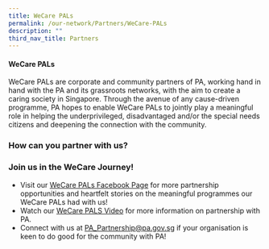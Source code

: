 ```yaml
---
title: WeCare PALs
permalink: /our-network/Partners/WeCare-PALs
description: ""
third_nav_title: Partners
---
```

#### WeCare PALs

WeCare PALs are corporate and community partners of PA, working hand in hand with the PA and its grassroots networks, with the aim to create a caring society in Singapore. Through the avenue of any cause-driven programme, PA hopes to enable WeCare PALs to jointly play a meaningful role in helping the underprivileged, disadvantaged and/or the special needs citizens and deepening the connection with the community.

### How can you partner with us?



### Join us in the WeCare Journey!


* Visit our [WeCare PALs Facebook Page](https://www.facebook.com/login/?next=https%3A%2F%2Fwww.facebook.com%2FWeCarePALs) for more partnership opportunities and heartfelt stories on the meaningful programmes our WeCare PALs had with us!
* Watch our [WeCare PALS Video](https://www.youtube.com/watch?v=yJkPFgliSBA) for more information on partnership with PA.
* Connect with us at PA_Partnership@pa.gov.sg if your organisation is keen to do good for the community with PA!